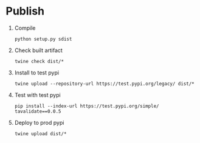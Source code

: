Publish
=======

1. Compile
   
   ```
   python setup.py sdist
   ```
   
2. Check built artifact
   
   ```
   twine check dist/*
   ```
   
3. Install to test pypi
   
   ```
   twine upload --repository-url https://test.pypi.org/legacy/ dist/*
   ```
   
4. Test with test pypi

   ```
   pip install --index-url https://test.pypi.org/simple/ tavalidate==0.0.5
   ```
   
5. Deploy to prod pypi
   
   ```
   twine upload dist/*
   ```
